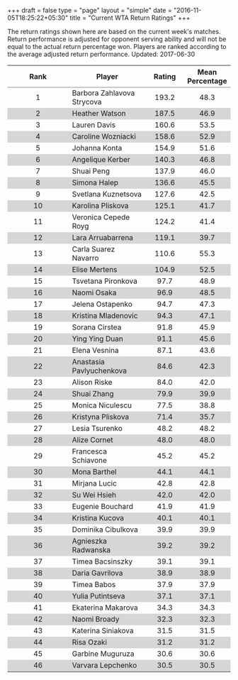 +++
draft = false
type = "page" 
layout = "simple"
date = "2016-11-05T18:25:22+05:30"
title = "Current WTA Return Ratings"
+++

The return ratings shown here are based on the current week's matches. Return performance is adjusted for opponent serving ability and will not be equal to the actual return percentage won. Players are ranked according to the average adjusted return performance. Updated: 2017-06-30

<table class='gmisc_table' style='border-collapse: collapse; margin-top: 1em; margin-bottom: 1em;' >
<thead>
<tr>
<th style='border-bottom: 1px solid grey; border-top: 2px solid grey; text-align: center;'>Rank</th>
<th style='border-bottom: 1px solid grey; border-top: 2px solid grey; text-align: center;'>Player</th>
<th style='border-bottom: 1px solid grey; border-top: 2px solid grey; text-align: center;'>Rating</th>
<th style='border-bottom: 1px solid grey; border-top: 2px solid grey; text-align: center;'>Mean Percentage</th>
</tr>
</thead>
<tbody>
<tr>
<td style='width:40%; text-align: center;'>1</td>
<td style='width:40%; text-align: left;'>Barbora Zahlavova Strycova</td>
<td style='width:40%; text-align: center;'>193.2</td>
<td style='width:40%; text-align: center;'>48.3</td>
</tr>
<tr style='background-color: #d6d6d6;'>
<td style='width:40%; background-color: #d6d6d6; text-align: center;'>2</td>
<td style='width:40%; background-color: #d6d6d6; text-align: left;'>Heather Watson</td>
<td style='width:40%; background-color: #d6d6d6; text-align: center;'>187.5</td>
<td style='width:40%; background-color: #d6d6d6; text-align: center;'>46.9</td>
</tr>
<tr>
<td style='width:40%; text-align: center;'>3</td>
<td style='width:40%; text-align: left;'>Lauren Davis</td>
<td style='width:40%; text-align: center;'>160.6</td>
<td style='width:40%; text-align: center;'>53.5</td>
</tr>
<tr style='background-color: #d6d6d6;'>
<td style='width:40%; background-color: #d6d6d6; text-align: center;'>4</td>
<td style='width:40%; background-color: #d6d6d6; text-align: left;'>Caroline Wozniacki</td>
<td style='width:40%; background-color: #d6d6d6; text-align: center;'>158.6</td>
<td style='width:40%; background-color: #d6d6d6; text-align: center;'>52.9</td>
</tr>
<tr>
<td style='width:40%; text-align: center;'>5</td>
<td style='width:40%; text-align: left;'>Johanna Konta</td>
<td style='width:40%; text-align: center;'>154.9</td>
<td style='width:40%; text-align: center;'>51.6</td>
</tr>
<tr style='background-color: #d6d6d6;'>
<td style='width:40%; background-color: #d6d6d6; text-align: center;'>6</td>
<td style='width:40%; background-color: #d6d6d6; text-align: left;'>Angelique Kerber</td>
<td style='width:40%; background-color: #d6d6d6; text-align: center;'>140.3</td>
<td style='width:40%; background-color: #d6d6d6; text-align: center;'>46.8</td>
</tr>
<tr>
<td style='width:40%; text-align: center;'>7</td>
<td style='width:40%; text-align: left;'>Shuai Peng</td>
<td style='width:40%; text-align: center;'>137.9</td>
<td style='width:40%; text-align: center;'>46.0</td>
</tr>
<tr style='background-color: #d6d6d6;'>
<td style='width:40%; background-color: #d6d6d6; text-align: center;'>8</td>
<td style='width:40%; background-color: #d6d6d6; text-align: left;'>Simona Halep</td>
<td style='width:40%; background-color: #d6d6d6; text-align: center;'>136.6</td>
<td style='width:40%; background-color: #d6d6d6; text-align: center;'>45.5</td>
</tr>
<tr>
<td style='width:40%; text-align: center;'>9</td>
<td style='width:40%; text-align: left;'>Svetlana Kuznetsova</td>
<td style='width:40%; text-align: center;'>127.6</td>
<td style='width:40%; text-align: center;'>42.5</td>
</tr>
<tr style='background-color: #d6d6d6;'>
<td style='width:40%; background-color: #d6d6d6; text-align: center;'>10</td>
<td style='width:40%; background-color: #d6d6d6; text-align: left;'>Karolina Pliskova</td>
<td style='width:40%; background-color: #d6d6d6; text-align: center;'>125.1</td>
<td style='width:40%; background-color: #d6d6d6; text-align: center;'>41.7</td>
</tr>
<tr>
<td style='width:40%; text-align: center;'>11</td>
<td style='width:40%; text-align: left;'>Veronica Cepede Royg</td>
<td style='width:40%; text-align: center;'>124.2</td>
<td style='width:40%; text-align: center;'>41.4</td>
</tr>
<tr style='background-color: #d6d6d6;'>
<td style='width:40%; background-color: #d6d6d6; text-align: center;'>12</td>
<td style='width:40%; background-color: #d6d6d6; text-align: left;'>Lara Arruabarrena</td>
<td style='width:40%; background-color: #d6d6d6; text-align: center;'>119.1</td>
<td style='width:40%; background-color: #d6d6d6; text-align: center;'>39.7</td>
</tr>
<tr>
<td style='width:40%; text-align: center;'>13</td>
<td style='width:40%; text-align: left;'>Carla Suarez Navarro</td>
<td style='width:40%; text-align: center;'>110.6</td>
<td style='width:40%; text-align: center;'>55.3</td>
</tr>
<tr style='background-color: #d6d6d6;'>
<td style='width:40%; background-color: #d6d6d6; text-align: center;'>14</td>
<td style='width:40%; background-color: #d6d6d6; text-align: left;'>Elise Mertens</td>
<td style='width:40%; background-color: #d6d6d6; text-align: center;'>104.9</td>
<td style='width:40%; background-color: #d6d6d6; text-align: center;'>52.5</td>
</tr>
<tr>
<td style='width:40%; text-align: center;'>15</td>
<td style='width:40%; text-align: left;'>Tsvetana Pironkova</td>
<td style='width:40%; text-align: center;'>97.7</td>
<td style='width:40%; text-align: center;'>48.9</td>
</tr>
<tr style='background-color: #d6d6d6;'>
<td style='width:40%; background-color: #d6d6d6; text-align: center;'>16</td>
<td style='width:40%; background-color: #d6d6d6; text-align: left;'>Naomi Osaka</td>
<td style='width:40%; background-color: #d6d6d6; text-align: center;'>96.9</td>
<td style='width:40%; background-color: #d6d6d6; text-align: center;'>48.5</td>
</tr>
<tr>
<td style='width:40%; text-align: center;'>17</td>
<td style='width:40%; text-align: left;'>Jelena Ostapenko</td>
<td style='width:40%; text-align: center;'>94.7</td>
<td style='width:40%; text-align: center;'>47.3</td>
</tr>
<tr style='background-color: #d6d6d6;'>
<td style='width:40%; background-color: #d6d6d6; text-align: center;'>18</td>
<td style='width:40%; background-color: #d6d6d6; text-align: left;'>Kristina Mladenovic</td>
<td style='width:40%; background-color: #d6d6d6; text-align: center;'>94.3</td>
<td style='width:40%; background-color: #d6d6d6; text-align: center;'>47.1</td>
</tr>
<tr>
<td style='width:40%; text-align: center;'>19</td>
<td style='width:40%; text-align: left;'>Sorana Cirstea</td>
<td style='width:40%; text-align: center;'>91.8</td>
<td style='width:40%; text-align: center;'>45.9</td>
</tr>
<tr style='background-color: #d6d6d6;'>
<td style='width:40%; background-color: #d6d6d6; text-align: center;'>20</td>
<td style='width:40%; background-color: #d6d6d6; text-align: left;'>Ying Ying Duan</td>
<td style='width:40%; background-color: #d6d6d6; text-align: center;'>91.1</td>
<td style='width:40%; background-color: #d6d6d6; text-align: center;'>45.6</td>
</tr>
<tr>
<td style='width:40%; text-align: center;'>21</td>
<td style='width:40%; text-align: left;'>Elena Vesnina</td>
<td style='width:40%; text-align: center;'>87.1</td>
<td style='width:40%; text-align: center;'>43.6</td>
</tr>
<tr style='background-color: #d6d6d6;'>
<td style='width:40%; background-color: #d6d6d6; text-align: center;'>22</td>
<td style='width:40%; background-color: #d6d6d6; text-align: left;'>Anastasia Pavlyuchenkova</td>
<td style='width:40%; background-color: #d6d6d6; text-align: center;'>84.6</td>
<td style='width:40%; background-color: #d6d6d6; text-align: center;'>42.3</td>
</tr>
<tr>
<td style='width:40%; text-align: center;'>23</td>
<td style='width:40%; text-align: left;'>Alison Riske</td>
<td style='width:40%; text-align: center;'>84.0</td>
<td style='width:40%; text-align: center;'>42.0</td>
</tr>
<tr style='background-color: #d6d6d6;'>
<td style='width:40%; background-color: #d6d6d6; text-align: center;'>24</td>
<td style='width:40%; background-color: #d6d6d6; text-align: left;'>Shuai Zhang</td>
<td style='width:40%; background-color: #d6d6d6; text-align: center;'>79.9</td>
<td style='width:40%; background-color: #d6d6d6; text-align: center;'>39.9</td>
</tr>
<tr>
<td style='width:40%; text-align: center;'>25</td>
<td style='width:40%; text-align: left;'>Monica Niculescu</td>
<td style='width:40%; text-align: center;'>77.5</td>
<td style='width:40%; text-align: center;'>38.8</td>
</tr>
<tr style='background-color: #d6d6d6;'>
<td style='width:40%; background-color: #d6d6d6; text-align: center;'>26</td>
<td style='width:40%; background-color: #d6d6d6; text-align: left;'>Kristyna Pliskova</td>
<td style='width:40%; background-color: #d6d6d6; text-align: center;'>71.4</td>
<td style='width:40%; background-color: #d6d6d6; text-align: center;'>35.7</td>
</tr>
<tr>
<td style='width:40%; text-align: center;'>27</td>
<td style='width:40%; text-align: left;'>Lesia Tsurenko</td>
<td style='width:40%; text-align: center;'>48.2</td>
<td style='width:40%; text-align: center;'>48.2</td>
</tr>
<tr style='background-color: #d6d6d6;'>
<td style='width:40%; background-color: #d6d6d6; text-align: center;'>28</td>
<td style='width:40%; background-color: #d6d6d6; text-align: left;'>Alize Cornet</td>
<td style='width:40%; background-color: #d6d6d6; text-align: center;'>48.0</td>
<td style='width:40%; background-color: #d6d6d6; text-align: center;'>48.0</td>
</tr>
<tr>
<td style='width:40%; text-align: center;'>29</td>
<td style='width:40%; text-align: left;'>Francesca Schiavone</td>
<td style='width:40%; text-align: center;'>45.2</td>
<td style='width:40%; text-align: center;'>45.2</td>
</tr>
<tr style='background-color: #d6d6d6;'>
<td style='width:40%; background-color: #d6d6d6; text-align: center;'>30</td>
<td style='width:40%; background-color: #d6d6d6; text-align: left;'>Mona Barthel</td>
<td style='width:40%; background-color: #d6d6d6; text-align: center;'>44.1</td>
<td style='width:40%; background-color: #d6d6d6; text-align: center;'>44.1</td>
</tr>
<tr>
<td style='width:40%; text-align: center;'>31</td>
<td style='width:40%; text-align: left;'>Mirjana Lucic</td>
<td style='width:40%; text-align: center;'>42.8</td>
<td style='width:40%; text-align: center;'>42.8</td>
</tr>
<tr style='background-color: #d6d6d6;'>
<td style='width:40%; background-color: #d6d6d6; text-align: center;'>32</td>
<td style='width:40%; background-color: #d6d6d6; text-align: left;'>Su Wei Hsieh</td>
<td style='width:40%; background-color: #d6d6d6; text-align: center;'>42.0</td>
<td style='width:40%; background-color: #d6d6d6; text-align: center;'>42.0</td>
</tr>
<tr>
<td style='width:40%; text-align: center;'>33</td>
<td style='width:40%; text-align: left;'>Eugenie Bouchard</td>
<td style='width:40%; text-align: center;'>41.9</td>
<td style='width:40%; text-align: center;'>41.9</td>
</tr>
<tr style='background-color: #d6d6d6;'>
<td style='width:40%; background-color: #d6d6d6; text-align: center;'>34</td>
<td style='width:40%; background-color: #d6d6d6; text-align: left;'>Kristina Kucova</td>
<td style='width:40%; background-color: #d6d6d6; text-align: center;'>40.1</td>
<td style='width:40%; background-color: #d6d6d6; text-align: center;'>40.1</td>
</tr>
<tr>
<td style='width:40%; text-align: center;'>35</td>
<td style='width:40%; text-align: left;'>Dominika Cibulkova</td>
<td style='width:40%; text-align: center;'>39.9</td>
<td style='width:40%; text-align: center;'>39.9</td>
</tr>
<tr style='background-color: #d6d6d6;'>
<td style='width:40%; background-color: #d6d6d6; text-align: center;'>36</td>
<td style='width:40%; background-color: #d6d6d6; text-align: left;'>Agnieszka Radwanska</td>
<td style='width:40%; background-color: #d6d6d6; text-align: center;'>39.2</td>
<td style='width:40%; background-color: #d6d6d6; text-align: center;'>39.2</td>
</tr>
<tr>
<td style='width:40%; text-align: center;'>37</td>
<td style='width:40%; text-align: left;'>Timea Bacsinszky</td>
<td style='width:40%; text-align: center;'>39.1</td>
<td style='width:40%; text-align: center;'>39.1</td>
</tr>
<tr style='background-color: #d6d6d6;'>
<td style='width:40%; background-color: #d6d6d6; text-align: center;'>38</td>
<td style='width:40%; background-color: #d6d6d6; text-align: left;'>Daria Gavrilova</td>
<td style='width:40%; background-color: #d6d6d6; text-align: center;'>38.9</td>
<td style='width:40%; background-color: #d6d6d6; text-align: center;'>38.9</td>
</tr>
<tr>
<td style='width:40%; text-align: center;'>39</td>
<td style='width:40%; text-align: left;'>Timea Babos</td>
<td style='width:40%; text-align: center;'>37.9</td>
<td style='width:40%; text-align: center;'>37.9</td>
</tr>
<tr style='background-color: #d6d6d6;'>
<td style='width:40%; background-color: #d6d6d6; text-align: center;'>40</td>
<td style='width:40%; background-color: #d6d6d6; text-align: left;'>Yulia Putintseva</td>
<td style='width:40%; background-color: #d6d6d6; text-align: center;'>37.1</td>
<td style='width:40%; background-color: #d6d6d6; text-align: center;'>37.1</td>
</tr>
<tr>
<td style='width:40%; text-align: center;'>41</td>
<td style='width:40%; text-align: left;'>Ekaterina Makarova</td>
<td style='width:40%; text-align: center;'>34.3</td>
<td style='width:40%; text-align: center;'>34.3</td>
</tr>
<tr style='background-color: #d6d6d6;'>
<td style='width:40%; background-color: #d6d6d6; text-align: center;'>42</td>
<td style='width:40%; background-color: #d6d6d6; text-align: left;'>Naomi Broady</td>
<td style='width:40%; background-color: #d6d6d6; text-align: center;'>32.3</td>
<td style='width:40%; background-color: #d6d6d6; text-align: center;'>32.3</td>
</tr>
<tr>
<td style='width:40%; text-align: center;'>43</td>
<td style='width:40%; text-align: left;'>Katerina Siniakova</td>
<td style='width:40%; text-align: center;'>31.5</td>
<td style='width:40%; text-align: center;'>31.5</td>
</tr>
<tr style='background-color: #d6d6d6;'>
<td style='width:40%; background-color: #d6d6d6; text-align: center;'>44</td>
<td style='width:40%; background-color: #d6d6d6; text-align: left;'>Risa Ozaki</td>
<td style='width:40%; background-color: #d6d6d6; text-align: center;'>31.2</td>
<td style='width:40%; background-color: #d6d6d6; text-align: center;'>31.2</td>
</tr>
<tr>
<td style='width:40%; text-align: center;'>45</td>
<td style='width:40%; text-align: left;'>Garbine Muguruza</td>
<td style='width:40%; text-align: center;'>30.6</td>
<td style='width:40%; text-align: center;'>30.6</td>
</tr>
<tr style='background-color: #d6d6d6;'>
<td style='width:40%; background-color: #d6d6d6; border-bottom: 2px solid grey; text-align: center;'>46</td>
<td style='width:40%; background-color: #d6d6d6; border-bottom: 2px solid grey; text-align: left;'>Varvara Lepchenko</td>
<td style='width:40%; background-color: #d6d6d6; border-bottom: 2px solid grey; text-align: center;'>30.5</td>
<td style='width:40%; background-color: #d6d6d6; border-bottom: 2px solid grey; text-align: center;'>30.5</td>
</tr>
</tbody>
</table>
